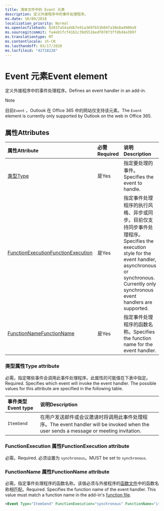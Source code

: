 ```yaml
---
title: 清单文件中的 Event 元素
description: 定义外接程序中的事件处理程序。
ms.date: 10/09/2018
localization_priority: Normal
ms.openlocfilehash: 02037a54ad4b7e91a3697b53b04fa30e8a4909a9
ms.sourcegitcommit: fa4e81fcf41b1c39d5516edf078f3ffdbd4a3997
ms.translationtype: MT
ms.contentlocale: zh-CN
ms.lasthandoff: 03/17/2020
ms.locfileid: "42718228"
---
```

# <a name="event-element"></a><span data-ttu-id="6ebbd-103">Event 元素</span><span class="sxs-lookup"><span data-stu-id="6ebbd-103">Event element</span></span>

<span data-ttu-id="6ebbd-104">定义外接程序中的事件处理程序。</span><span class="sxs-lookup"><span data-stu-id="6ebbd-104">Defines an event handler in an add-in.</span></span>

> [!NOTE] 
> <span data-ttu-id="6ebbd-105">目前`Event` ，Outlook 在 Office 365 中的网站仅支持该元素。</span><span class="sxs-lookup"><span data-stu-id="6ebbd-105">The `Event` element is currently only supported by Outlook on the web in Office 365.</span></span>

## <a name="attributes"></a><span data-ttu-id="6ebbd-106">属性</span><span class="sxs-lookup"><span data-stu-id="6ebbd-106">Attributes</span></span>

|  <span data-ttu-id="6ebbd-107">属性</span><span class="sxs-lookup"><span data-stu-id="6ebbd-107">Attribute</span></span>  |  <span data-ttu-id="6ebbd-108">必需</span><span class="sxs-lookup"><span data-stu-id="6ebbd-108">Required</span></span>  |  <span data-ttu-id="6ebbd-109">说明</span><span class="sxs-lookup"><span data-stu-id="6ebbd-109">Description</span></span>  |
|:-----|:-----|:-----|
|  [<span data-ttu-id="6ebbd-110">类型</span><span class="sxs-lookup"><span data-stu-id="6ebbd-110">Type</span></span>](#type-attribute)  |  <span data-ttu-id="6ebbd-111">是</span><span class="sxs-lookup"><span data-stu-id="6ebbd-111">Yes</span></span>  | <span data-ttu-id="6ebbd-112">指定要处理的事件。</span><span class="sxs-lookup"><span data-stu-id="6ebbd-112">Specifies the event to handle.</span></span> |
|  [<span data-ttu-id="6ebbd-113">FunctionExecution</span><span class="sxs-lookup"><span data-stu-id="6ebbd-113">FunctionExecution</span></span>](#functionexecution-attribute)  |  <span data-ttu-id="6ebbd-114">是</span><span class="sxs-lookup"><span data-stu-id="6ebbd-114">Yes</span></span>  | <span data-ttu-id="6ebbd-p101">指定事件处理程序的执行风格、异步或同步。目前仅支持同步事件处理程序。</span><span class="sxs-lookup"><span data-stu-id="6ebbd-p101">Specifies the execution style for the event handler, asynchronous or synchronous. Currently only synchronous event handlers are supported.</span></span> |
|  [<span data-ttu-id="6ebbd-117">FunctionName</span><span class="sxs-lookup"><span data-stu-id="6ebbd-117">FunctionName</span></span>](#functionname-attribute)  |  <span data-ttu-id="6ebbd-118">是</span><span class="sxs-lookup"><span data-stu-id="6ebbd-118">Yes</span></span>  | <span data-ttu-id="6ebbd-119">指定事件处理程序的函数名称。</span><span class="sxs-lookup"><span data-stu-id="6ebbd-119">Specifies the function name for the event handler.</span></span> |

### <a name="type-attribute"></a><span data-ttu-id="6ebbd-120">类型属性</span><span class="sxs-lookup"><span data-stu-id="6ebbd-120">Type attribute</span></span>

<span data-ttu-id="6ebbd-p102">必需。指定哪些事件会调用此事件处理程序。此属性的可能值在下表中指定。</span><span class="sxs-lookup"><span data-stu-id="6ebbd-p102">Required. Specifies which event will invoke the event handler. The possible values for this attribute are specified in the following table.</span></span>

|  <span data-ttu-id="6ebbd-124">事件类型</span><span class="sxs-lookup"><span data-stu-id="6ebbd-124">Event type</span></span>  |  <span data-ttu-id="6ebbd-125">说明</span><span class="sxs-lookup"><span data-stu-id="6ebbd-125">Description</span></span>  |
|:-----|:-----|
|  `ItemSend`  |  <span data-ttu-id="6ebbd-126">在用户发送邮件或会议邀请时将调用此事件处理程序。</span><span class="sxs-lookup"><span data-stu-id="6ebbd-126">The event handler will be invoked when the user sends a message or meeting invitation.</span></span>  |

### <a name="functionexecution-attribute"></a><span data-ttu-id="6ebbd-127">FunctionExecution 属性</span><span class="sxs-lookup"><span data-stu-id="6ebbd-127">FunctionExecution attribute</span></span>

<span data-ttu-id="6ebbd-128">必需。</span><span class="sxs-lookup"><span data-stu-id="6ebbd-128">Required.</span></span> <span data-ttu-id="6ebbd-129">必须设置为 `synchronous`。</span><span class="sxs-lookup"><span data-stu-id="6ebbd-129">MUST be set to `synchronous`.</span></span>

### <a name="functionname-attribute"></a><span data-ttu-id="6ebbd-130">FunctionName 属性</span><span class="sxs-lookup"><span data-stu-id="6ebbd-130">FunctionName attribute</span></span>

<span data-ttu-id="6ebbd-p104">必需。指定事件处理程序的函数名称。该值必须与外接程序的[函数文件](functionfile.md)中的函数名称相匹配。</span><span class="sxs-lookup"><span data-stu-id="6ebbd-p104">Required. Specifies the function name of the event handler. This value must match a function name in the add-in's [function file](functionfile.md).</span></span>

```xml
<Event Type="ItemSend" FunctionExecution="synchronous" FunctionName="itemSendHandler" /> 
```
